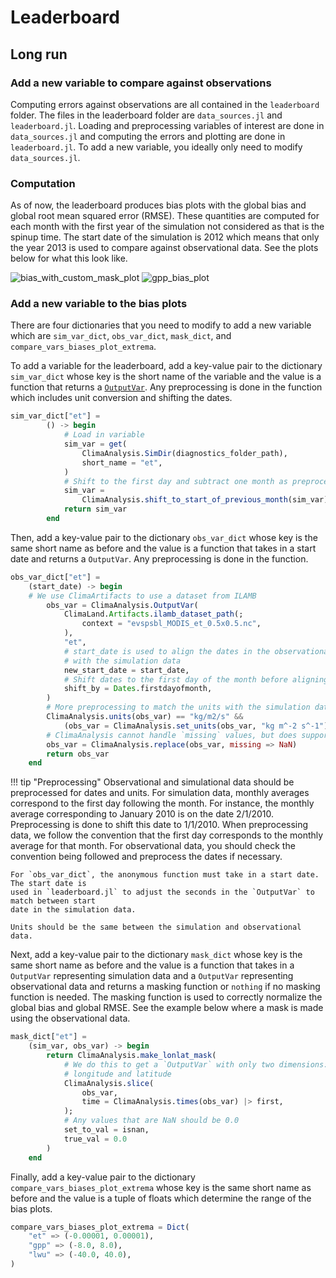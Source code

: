 # Leaderboard

## Long run

### Add a new variable to compare against observations
Computing errors against observations are all contained in the `leaderboard` folder. The
files in the leaderboard folder are `data_sources.jl` and `leaderboard.jl`. Loading and
preprocessing variables of interest are done in `data_sources.jl` and computing the errors
and plotting are done in `leaderboard.jl`. To add a new variable, you ideally only need to
modify `data_sources.jl`.

### Computation
As of now, the leaderboard produces bias plots with the global bias and global root mean
squared error (RMSE). These quantities are computed for each month with the first year of
the simulation not considered as that is the spinup time. The start date of the simulation
is 2012 which means that only the year 2013 is used to compare against observational data.
See the plots below for what this look like.

![bias_with_custom_mask_plot](./leaderboard/images/global_rmse_and_bias_graphs.png)
![gpp_bias_plot](./leaderboard/images/gpp_bias_plot.png)

### Add a new variable to the bias plots
There are four dictionaries that you need to modify to add a new variable which are
`sim_var_dict`, `obs_var_dict`, `mask_dict`, and `compare_vars_biases_plot_extrema`.

To add a variable for the leaderboard, add a key-value pair to the dictionary `sim_var_dict`
whose key is the short name of the variable and the value is a function that returns a
[`OutputVar`](https://clima.github.io/ClimaAnalysis.jl/dev/var/). Any preprocessing is done
in the function which includes unit conversion and shifting the dates.

```julia
sim_var_dict["et"] =
        () -> begin
            # Load in variable
            sim_var = get(
                ClimaAnalysis.SimDir(diagnostics_folder_path),
                short_name = "et",
            )
            # Shift to the first day and subtract one month as preprocessing
            sim_var =
                ClimaAnalysis.shift_to_start_of_previous_month(sim_var)
            return sim_var
        end
```

Then, add a key-value pair to the dictionary `obs_var_dict` whose key is the same short name
as before and the value is a function that takes in a start date and returns a `OutputVar`.
Any preprocessing is done in the function.

```julia
obs_var_dict["et"] =
    (start_date) -> begin
    # We use ClimaArtifacts to use a dataset from ILAMB
        obs_var = ClimaAnalysis.OutputVar(
            ClimaLand.Artifacts.ilamb_dataset_path(;
                context = "evspsbl_MODIS_et_0.5x0.5.nc",
            ),
            "et",
            # start_date is used to align the dates in the observational data
            # with the simulation data
            new_start_date = start_date,
            # Shift dates to the first day of the month before aligning the dates
            shift_by = Dates.firstdayofmonth,
        )
        # More preprocessing to match the units with the simulation data
        ClimaAnalysis.units(obs_var) == "kg/m2/s" &&
            (obs_var = ClimaAnalysis.set_units(obs_var, "kg m^-2 s^-1"))
        # ClimaAnalysis cannot handle `missing` values, but does support handling NaNs
        obs_var = ClimaAnalysis.replace(obs_var, missing => NaN)
        return obs_var
    end
```

!!! tip "Preprocessing"
    Observational and simulational data should be preprocessed for dates and units. For
    simulation data, monthly averages correspond to the first day following the month.
    For instance, the monthly average corresponding to January 2010 is on the date
    2/1/2010. Preprocessing is done to shift this date to 1/1/2010. When preprocessing
    data, we follow the convention that the first day corresponds to the monthly average
    for that month. For observational data, you should check the convention being followed
    and preprocess the dates if necessary.

    For `obs_var_dict`, the anonymous function must take in a start date. The start date is
    used in `leaderboard.jl` to adjust the seconds in the `OutputVar` to match between start
    date in the simulation data.

    Units should be the same between the simulation and observational data.

Next, add a key-value pair to the dictionary `mask_dict` whose key is the same short name
as before and the value is a function that takes in a `OutputVar` representing simulation
data and a `OutputVar` representing observational data and returns a masking function or
`nothing` if no masking function is needed. The masking function is used to correctly
normalize the global bias and global RMSE. See the example below where a mask is made using
the observational data.

```julia
mask_dict["et"] =
    (sim_var, obs_var) -> begin
        return ClimaAnalysis.make_lonlat_mask(
            # We do this to get a `OutputVar` with only two dimensions:
            # longitude and latitude
            ClimaAnalysis.slice(
                obs_var,
                time = ClimaAnalysis.times(obs_var) |> first,
            );
            # Any values that are NaN should be 0.0
            set_to_val = isnan,
            true_val = 0.0
        )
    end
```

Finally, add a key-value pair to the dictionary `compare_vars_biases_plot_extrema` whose
key is the same short name as before and the value is a tuple of floats which determine
the range of the bias plots.

```julia
compare_vars_biases_plot_extrema = Dict(
    "et" => (-0.00001, 0.00001),
    "gpp" => (-8.0, 8.0),
    "lwu" => (-40.0, 40.0),
)
```
